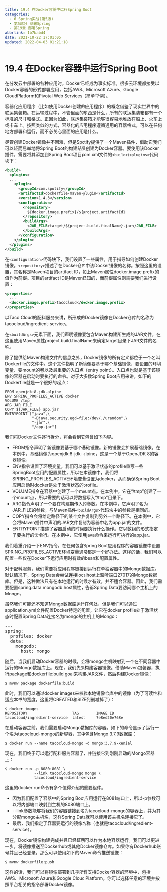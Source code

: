 ```yaml
---
title: 19.4 在Docker容器中运行Spring Boot
categories: 
  - 6 Spring实战(第5版)
  - 第5部分 部署Spring
  - 第19章 部署Spring
abbrlink: 1b7babd4
date: 2021-10-22 17:01:05
updated: 2022-04-03 01:21:18
---
```

# 19.4 在Docker容器中运行Spring Boot
在分发云中部署的各种应用时，Docker已经成为事实标准。很多云环境都接受以Docker容器的形式部署应用，包括AWS、Microsoft Azure、Google CloudPlatform和Pivotal Web Services（简单举例）。

容器化应用程序（比如使用Docker创建的应用程序）的概念借鉴了现实世界中的联运集装箱。在运输过程中，不管里面的东西是什么，所有的联运集装箱都有一个标准的尺寸和格式。正因为如此，联运集装箱才能够很容易地堆放在船上、火车上或卡车上。按照类似的方式，容器化的应用程序遵循通用的容器格式，可以在任何地方部署和运行，而不必关心里面的应用是什么。

尽管创建Docker镜像并不困难，但是Spotify提供了一个Maven插件，借助它我们可以轻而易举地将Spring Boot的构建结果创建为Docker容器。要使用该Docker插件，需要将其添加到Spring Boot项目pom.xml文件的`<build>`/`<plugins>`代码块下：

```xml
<build>
  <plugins>
  ...
    <plugin>
      <groupId>com.spotify</groupId>
      <artifactId>dockerfile-maven-plugin</artifactId>
      <version>1.4.3</version>
      <configuration>
        <repository>
          ${docker.image.prefix}/${project.artifactId}
        </repository>
        <buildArgs>
          <JAR_FILE>target/${project.build.finalName}.jar</JAR_FILE>
        </buildArgs>
      </configuration>
    </plugin>
  </plugins>
</build>
```

在`<configuration>`代码块下，我们设置了一些属性，用于指导如何创建Docker镜像。`<repository>`描述了在Docker仓库中该Docker镜像的名称。按照这里的设置，其名称是Maven项目的artifact ID，加上Maven属性docker.image.prefix的值作为前缀。项目的artifact ID是Maven已知的，而前缀属性则需要我们进行设置：

```xml
<properties>
  ...
  <docker.image.prefix>tacocloud</docker.image.prefix>
</properties>
```

以Taco Cloud的配料服务来讲，所形成的Docker镜像在Docker仓库的名称为tacocloud/ingredient-service。

在`<buildArgs>`元素下面，我们声明镜像要包含Maven构建所生成的JAR文件，在这里使用Maven属性project.build.finalName来确定target目录下JAR文件的名称。

除了提供给Maven构建文件的信息之外，Docker镜像的所有定义都位于一个名叫Dockerfile的文件中。这个文件指明了新镜像要基于哪个基础镜像、要设置的环境变量、要mount的卷以及最重要的入口点（entry point）。入口点也就是基于该镜像的容器在启动时要执行的命令。对于大多数Spring Boot应用来讲，如下的Dockerfile就是一个很好的起点：

```
FROM openjdk:8-jdk-alpine
ENV SPRING_PROFILES_ACTIVE docker
VOLUME /tmp
ARG JAR_FILE
COPY ${JAR_FILE} app.jar
ENTRYPOINT ["java",\
            "-Djava.security.egd=file:/dev/./urandom",\
            "-jar",\
            "/app.jar"]
```

我们将Docker文件逐行拆分，将会看到它包含如下内容。


- FROM指令声明了新镜像要基于哪个基础镜像。新的镜像会扩展基础镜像。在本例中，基础镜像为openjdk:8-jdk- alpine，这是一个基于OpenJDK 8的容器镜像。
- ENV指令设置了环境变量。我们可以基于激活状态的profile重写一些SpringBoot应用的配置属性，所以在本镜像中，我们将SPRING_PROFILES_ACTIVE环境变量设置为docker，从而确保Spring Boot应用启动时docker是处于激活状态的profile。
- VOLUME指令在容器中创建了一个mount点。在本例中，它在“/tmp”创建了一个mount点，所以需要的话可以将数据写入“/tmp”目录下。
- ARG指令声明了一个要在构建期传入的参数。在本例中，它声明了名为JAR_FILE的参数，与Maven插件`<buildArgs>`代码块中的参数是相同的。
- COPY指令会将给定路径下的某个文件复制到另外一个路径下。在本例中，它会将Maven插件中声明的JAR文件复制为容器中名为app.jar的文件。
- ENTRYPOINT描述了容器启动的时候要执行什么操作。它以数组的形式指定了要执行的命令行。在本例中，它使用java命令来运行可执行的app.jar。

我们着重介绍一下ENV指令。在任何包含Spring Boot应用程序的容器镜像中设置SPRING_PROFILES_ACTIVE环境变量通常都是一个好办法。这样的话，我们可以配置一些仅在Docker下运行应用时有效的bean和配置属性。

对于配料服务，我们需要将应用程序链接到运行在单独容器中的Mongo数据库。默认情况下，Spring Data会尝试连接localhost上监听端口27017的Mongo数据库。但是，这种做法只有在本地运行的时候才有效，并不适合容器。因此，我们需要配置spring.data.mongodb.host属性，告诉Spring Data要访问哪个主机上的Mongo。

虽然我们可能还不知道Mongo数据库运行在何处，但是我们可以通过application.yml文件配置Docker特定的配置，让它在docker profile处于激活状态时配置Spring Data连接名为mongo的主机上的Mongo：

<pre>
&#45;&#45;&#45;
spring:
  profiles: docker
  data:
    mongodb:
      host: mongo
</pre>

随后，当我们启动Docker容器的时候，会将mongo主机映射到一个在不同容器中运行的Mongo数据库上。现在，我们先来构建容器镜像。借助Maven包装器，执行package和dockerfile:build goal来构建JAR文件，然后构建Docker镜像：

```
$ mvnw package dockerfile:build
```

此时，我们可以通过docker images来校验本地镜像仓库中的镜像（为了可读性和适应本书的宽度，这里将CREATED和SIZE列删减掉了）：

```
$ docker images
REPOSITORY                    TAG        IMAGE ID
tacocloud/ingredient-service  latest     7e8ed20e768e
```

在启动容器之前，我们需要启动Mongo数据库的容器。如下的命令显示了运行一个名为tacocloud-mongo的新容器，其中包含Mongo 3.7.9数据库：

```
$ docker run --name tacocloud-mongo -d mongo:3.7.9-xenial
```

现在，我们终于可以运行配料服务容器了，并链接它到刚刚启动的Mongo容器上：

```
$ docker run -p 8080:8081 \
             --link tacocloud-mongo:mongo \
             tacocloud/ingredient-service
```

这里的docker run命令有多个值得介绍的重要组件。


- 因为我们配置了容器中的Spring Boot应用运行在8081端口上，所以-p参数可以将内部端口映射到主机的8080端口上。
- --link参数能够将我们的容器链接到名为tacocloud-mongo的容器上，并为其分配mongo主机名，这样Spring Data就可以使用该主机名连接它了。
- 最后，我们指定了容器要运行的镜像名称（也就是tacocloud/ingredient-service）。

现在，Docker镜像构建完成并且已经证明可以作为本地容器运行。我们可以更进一步，将镜像推送至Dockerhub或其他Docker镜像仓库。如果你有Dockerhub账号并且已经登录，那么可以使用如下的Maven命令推送镜像：

```
$ mvnw dockerfile:push
```

这样的话，我们可以将镜像部署到几乎所有支持Docker容器的环境中，包括AWS、Microsoft Azure和Google Cloud Platform。你可以选择任意的环境并按照平台相关的指令部署Docker镜像。

